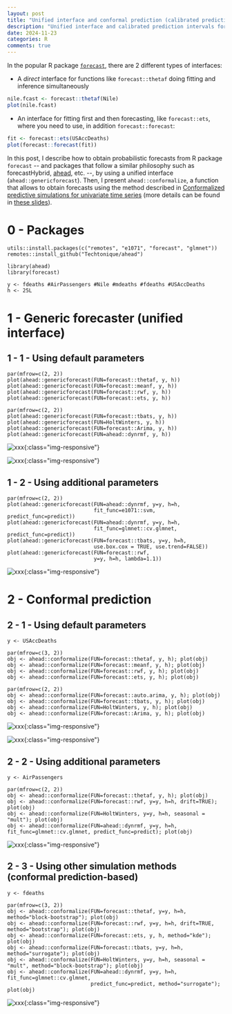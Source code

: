 ```yaml
---
layout: post
title: "Unified interface and conformal prediction (calibrated prediction intervals) for R package forecast (and affiliates)"
description: "Unified interface and calibrated prediction intervals for R package forecast, with multiple examples"
date: 2024-11-23
categories: R
comments: true
---
```


In the popular R package [`forecast`](https://github.com/robjhyndman/forecast), there are 2 different types of  interfaces: 

- A _direct_ interface for functions like `forecast::thetaf` doing fitting and inference simultaneously 

```R
nile.fcast <- forecast::thetaf(Nile)
plot(nile.fcast)
```

- An interface for fitting first and then forecasting, like `forecast::ets`, where you need to use, in addition `forecast::forecast`:

```R
fit <- forecast::ets(USAccDeaths)
plot(forecast::forecast(fit))
```

In this post, I describe how to obtain probabilistic forecasts from R package `forecast` -- and packages that follow a similar philosophy such as forecastHybrid, [ahead](https://github.com/Techtonique/ahead), etc. --, by  using a unified interface (`ahead::genericforecast`). Then, I present `ahead::conformalize`, a function that allows to obtain forecasts using the method described in [Conformalized predictive simulations for univariate time series](https://www.researchgate.net/publication/379643443_Conformalized_predictive_simulations_for_univariate_time_series) (more details can be found in [these slides](https://www.researchgate.net/publication/382589729_Probabilistic_Forecasting_with_nnetsauce_using_Density_Estimation_Bayesian_inference_Conformal_prediction_and_Vine_copulas)). 

# 0 - Packages

```{r}
utils::install.packages(c("remotes", "e1071", "forecast", "glmnet"))
remotes::install_github("Techtonique/ahead")
```

```{r}
library(ahead)
library(forecast)
```

```{r}
y <- fdeaths #AirPassengers #Nile #mdeaths #fdeaths #USAccDeaths
h <- 25L
```

# 1 - Generic forecaster (unified interface)

## 1 - 1 - Using default parameters

```{r}
par(mfrow=c(2, 2))
plot(ahead::genericforecast(FUN=forecast::thetaf, y, h))
plot(ahead::genericforecast(FUN=forecast::meanf, y, h))
plot(ahead::genericforecast(FUN=forecast::rwf, y, h))
plot(ahead::genericforecast(FUN=forecast::ets, y, h))

par(mfrow=c(2, 2))
plot(ahead::genericforecast(FUN=forecast::tbats, y, h))
plot(ahead::genericforecast(FUN=HoltWinters, y, h))
plot(ahead::genericforecast(FUN=forecast::Arima, y, h))
plot(ahead::genericforecast(FUN=ahead::dynrmf, y, h))
```

![xxx]({{base}}/images/2024-11-23/2024-11-23-image1.png){:class="img-responsive"} 

![xxx]({{base}}/images/2024-11-23/2024-11-23-image2.png){:class="img-responsive"}          

## 1 - 2 - Using additional parameters

```{r}
par(mfrow=c(2, 2))
plot(ahead::genericforecast(FUN=ahead::dynrmf, y=y, h=h, 
                            fit_func=e1071::svm, predict_func=predict))
plot(ahead::genericforecast(FUN=ahead::dynrmf, y=y, h=h, 
                            fit_func=glmnet::cv.glmnet, predict_func=predict))
plot(ahead::genericforecast(FUN=forecast::tbats, y=y, h=h, 
                            use.box.cox = TRUE, use.trend=FALSE))
plot(ahead::genericforecast(FUN=forecast::rwf, 
                            y=y, h=h, lambda=1.1))
```

![xxx]({{base}}/images/2024-11-23/2024-11-23-image3.png){:class="img-responsive"}          

# 2 - Conformal prediction

## 2 - 1 - Using default parameters

```{r}
y <- USAccDeaths

par(mfrow=c(3, 2))
obj <- ahead::conformalize(FUN=forecast::thetaf, y, h); plot(obj)
obj <- ahead::conformalize(FUN=forecast::meanf, y, h); plot(obj)
obj <- ahead::conformalize(FUN=forecast::rwf, y, h); plot(obj)
obj <- ahead::conformalize(FUN=forecast::ets, y, h); plot(obj)

par(mfrow=c(2, 2))
obj <- ahead::conformalize(FUN=forecast::auto.arima, y, h); plot(obj)
obj <- ahead::conformalize(FUN=forecast::tbats, y, h); plot(obj)
obj <- ahead::conformalize(FUN=HoltWinters, y, h); plot(obj)
obj <- ahead::conformalize(FUN=forecast::Arima, y, h); plot(obj)
```

![xxx]({{base}}/images/2024-11-23/2024-11-23-image4.png){:class="img-responsive"}          

![xxx]({{base}}/images/2024-11-23/2024-11-23-image5.png){:class="img-responsive"}          

## 2 - 2 - Using additional parameters

```{r}
y <- AirPassengers

par(mfrow=c(2, 2))
obj <- ahead::conformalize(FUN=forecast::thetaf, y, h); plot(obj)
obj <- ahead::conformalize(FUN=forecast::rwf, y=y, h=h, drift=TRUE); plot(obj)
obj <- ahead::conformalize(FUN=HoltWinters, y=y, h=h, seasonal = "mult"); plot(obj)
obj <- ahead::conformalize(FUN=ahead::dynrmf, y=y, h=h, fit_func=glmnet::cv.glmnet, predict_func=predict); plot(obj)

```

![xxx]({{base}}/images/2024-11-23/2024-11-23-image6.png){:class="img-responsive"}          

## 2 - 3 - Using other simulation methods (conformal prediction-based)

```{r}
y <- fdeaths

par(mfrow=c(3, 2))
obj <- ahead::conformalize(FUN=forecast::thetaf, y=y, h=h, method="block-bootstrap"); plot(obj)
obj <- ahead::conformalize(FUN=forecast::rwf, y=y, h=h, drift=TRUE, method="bootstrap"); plot(obj)
obj <- ahead::conformalize(FUN=forecast::ets, y, h, method="kde"); plot(obj)
obj <- ahead::conformalize(FUN=forecast::tbats, y=y, h=h, method="surrogate"); plot(obj)
obj <- ahead::conformalize(FUN=HoltWinters, y=y, h=h, seasonal = "mult", method="block-bootstrap"); plot(obj)
obj <- ahead::conformalize(FUN=ahead::dynrmf, y=y, h=h, fit_func=glmnet::cv.glmnet, 
                           predict_func=predict, method="surrogate"); plot(obj)
```

![xxx]({{base}}/images/2024-11-23/2024-11-23-image7.png){:class="img-responsive"}          